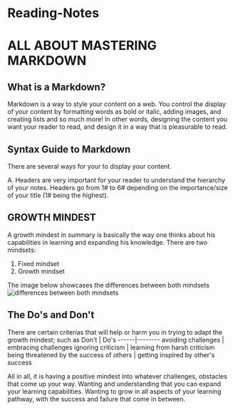 # Reading-Notes

# ALL ABOUT MASTERING MARKDOWN

## What is a Markdown?
Markdown is a way to style your content on a web. You control the display of your content by formatting words as bold or italic, adding images, and creating lists and so much more! In other words, designing the content you want your reader to read, and design it in a way that is pleasurable to read. 

## Syntax Guide to Markdown

There are several ways for your to display your content. 

A. Headers are very important for your reader to understand the hierarchy of your notes. 
Headers go from 1# to 6# depending on the importance/size of your title (1# being the highest). 






## GROWTH MINDEST
A growth mindest in summary is basically the way one thinks about his capabilities in learning and expanding his knowledge. 
There are two mindsets: 
1. Fixed mindset
2. Growth mindset 

The image below showcases the differences between both mindsets 
![differences between both mindsets](https://sites.dartmouth.edu/learning/files/2017/05/Growth-Mindset_Copyright-Big-Change1.jpg)

## The Do's and Don't 
There are certain criterias that will help or harm you in trying to adapt the growth mindest; such as
Don't | Do's
------|--------
avoiding challenges | embracing challenges
ignoring criticism | learning from harsh criticism
being threatened by the success of others | getting inspired by other's success

All in all, it is having a positive mindest into whatever challenges, obstacles that come up your way. Wanting and understanding that you can expand your learning capabilities. Wanting to grow in all aspects of your learning pathway, with the success and failure that come in between. 





